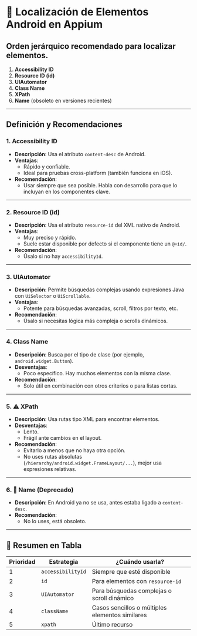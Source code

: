 
# 📱 Localización de Elementos Android en Appium

## Orden jerárquico recomendado para localizar elementos.

1. **Accessibility ID**
2. **Resource ID (id)**
3. **UIAutomator**
4. **Class Name**
5. **XPath**
6. **Name** (obsoleto en versiones recientes)

---

## Definición y Recomendaciones

### 1. **Accessibility ID**
- **Descripción**: Usa el atributo `content-desc` de Android.
- **Ventajas**:
  - Rápido y confiable.
  - Ideal para pruebas cross-platform (también funciona en iOS).
- **Recomendación**:
  - Usar siempre que sea posible. Habla con desarrollo para que lo incluyan en los componentes clave.

---

### 2. **Resource ID (id)**
- **Descripción**: Usa el atributo `resource-id` del XML nativo de Android.
- **Ventajas**:
  - Muy preciso y rápido.
  - Suele estar disponible por defecto si el componente tiene un `@+id/`.
- **Recomendación**:
  - Úsalo si no hay `accessibilityId`.

---

### 3. **UIAutomator**
- **Descripción**: Permite búsquedas complejas usando expresiones Java con `UiSelector` o `UiScrollable`.
- **Ventajas**:
  - Potente para búsquedas avanzadas, scroll, filtros por texto, etc.
- **Recomendación**:
  - Úsalo si necesitas lógica más compleja o scrolls dinámicos.

---

### 4. **Class Name**
- **Descripción**: Busca por el tipo de clase (por ejemplo, `android.widget.Button`).
- **Desventajas**:
  - Poco específico. Hay muchos elementos con la misma clase.
- **Recomendación**:
  - Solo útil en combinación con otros criterios o para listas cortas.

---

### 5. ⚠️ **XPath**
- **Descripción**: Usa rutas tipo XML para encontrar elementos.
- **Desventajas**:
  - Lento.
  - Frágil ante cambios en el layout.
- **Recomendación**:
  - Evitarlo a menos que no haya otra opción.
  - No uses rutas absolutas (`/hierarchy/android.widget.FrameLayout/...`), mejor usa expresiones relativas.

---

### 6. 🚫 **Name** (Deprecado)
- **Descripción**: En Android ya no se usa, antes estaba ligado a `content-desc`.
- **Recomendación**:
  - No lo uses, está obsoleto.

---

## 🏁 Resumen en Tabla

| Prioridad | Estrategia       | ¿Cuándo usarla?                                  |
|-----------|------------------|--------------------------------------------------|
| 1         | `accessibilityId`| Siempre que esté disponible                      |
| 2         | `id`             | Para elementos con `resource-id`                 |
| 3         | `UIAutomator`    | Para búsquedas complejas o scroll dinámico       |
| 4         | `className`      | Casos sencillos o múltiples elementos similares  |
| 5         | `xpath`          | Último recurso                                   |
